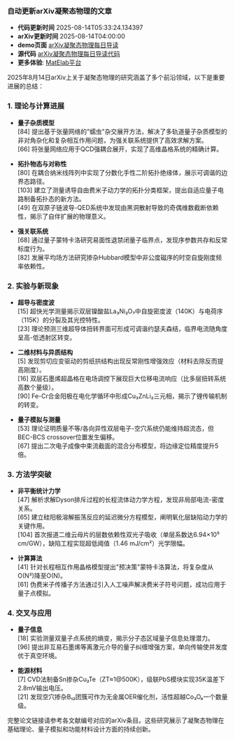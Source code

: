 ### 自动更新arXiv凝聚态物理的文章
  - **代码更新时间** 2025-08-14T05:33:24.134397
  - **arXiv更新时间** 2025-08-14T04:00:00
  - **demo页面** [arXiv凝聚态物理每日导读](https://iopwsy.github.io/arXiv_cond-mat/)
  - **源代码** [arXiv凝聚态物理每日导读代码](https://github.com/iopwsy/arXiv_cond-mat/)
  - **更多体验**: [MatElab平台](https://in.iphy.ac.cn/eln/#/recday)

2025年8月14日arXiv上关于凝聚态物理的研究涵盖了多个前沿领域，以下是重要进展的总结：

### **1. 理论与计算进展**
- **量子杂质模型**  
  [84] 提出基于张量网络的"蠕虫"杂交展开方法，解决了多轨道量子杂质模型的非对角杂化和复杂相互作用问题，为强关联系统提供了高效求解方案。  
  [66] 将张量网络应用于QCD强耦合展开，实现了高维晶格系统的精确计算。

- **拓扑物态与对称性**  
  [80] 在耦合纳米线阵列中实现了分数化手性二阶拓扑绝缘体，展示可调谐的边界态路径。  
  [103] 建立了测量诱导自由费米子动力学的拓扑分类框架，提出自适应量子电路制备拓扑态的新方法。  
  [49] 在双原子链波导-QED系统中发现由黑洞散射导致的奇偶维数截断依赖性，揭示了自伴扩展的物理意义。

- **强关联系统**  
  [68] 通过量子蒙特卡洛研究易面性退禁闭量子临界点，发现序参数共存和反常标度行为。  
  [82] 发展平均场方法研究掺杂Hubbard模型中非公度磁序的时空自旋刚度频率依赖性。

### **2. 实验与新现象**
- **超导与密度波**  
  [15] 超快光学测量揭示双层镍酸盐La₃Ni₂O₇中自旋密度波（140K）与电荷序（115K）的分裂及其光控特性。  
  [23] 理论预测三维超导体扭转界面可形成可调谐约瑟夫森结，临界电流随角度呈高-低透射区转变。

- **二维材料与异质结构**  
  [5] 发现剪切应变驱动的剪纸拱结构出现反常刚性增强效应（材料去除反而提高刚度）。  
  [16] 双层石墨烯超晶格在电场调控下展现巨大位移电流响应（比多层扭转系统高数个量级）。  
  [90] Fe-Cr合金阳极在电化学循环中形成Cu₃ZnLi₂三元相，揭示了锂传输机制的转变。

- **量子模拟与测量**  
  [53] 理论证明质量不等/各向异性双层电子-空穴系统仍能维持超流态，但BEC-BCS crossover位置发生偏移。  
  [67] 提出二次电子成像中束流截面的混合分布模型，将边缘定位精度提升5倍。

### **3. 方法学突破**
- **非平衡统计力学**  
  [47] 解析求解Dyson排斥过程的长程流体动力学方程，发现非局部电流-密度关系。  
  [65] 建立硅阳极溶解振荡反应的延迟微分方程模型，阐明氧化层缺陷动力学的关键作用。  
  [104] 首次报道二维云母片的层数依赖性双光子吸收（单层系数达6.94×10⁵ cm/GW），缺陷工程实现超低阈值（1.46 mJ/cm²）光学限幅。

- **计算算法**  
  [41] 针对长程相互作用晶格模型提出"预决策"蒙特卡洛算法，将复杂度从O(N²)降至O(N)。  
  [61] 伪费米子传播子方法通过引入人工噪声解决费米子符号问题，成功应用于量子点模拟。

### **4. 交叉与应用**
- **量子信息**  
  [18] 实验测量双量子点系统的熵变，揭示分子态区域量子信息处理潜力。  
  [96] 提出非互易石墨烯等离激元介导的量子纠缠增强方案，单向传输使并发度优于真空环境。

- **能源材料**  
  [7] CVD法制备Sn掺杂Cu₂Te（ZT≈1@500K），级联PbS模块实现35K温差下2.8mV输出电压。  
  [21] 发现空穴掺杂B₁₂团簇可作为无金属OER催化剂，活性超越Co₃O₄一个数量级。

完整论文链接请参考各文献编号对应的arXiv条目。这些研究展示了凝聚态物理在基础理论、量子模拟和功能材料设计方面的持续创新。